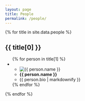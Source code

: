 ```yaml
---
layout: page
title: People
permalink: /people/
---
```



{% for title in site.data.people %}
<h2>{{ title[0] }}</h2>
<ul>
  {% for person in title[1] %}
    <li><ul>
        <li><img src="{{ person.img }}" alt="{{ person.name }}"></li>
        <li><b>{{ person.name }}</b></li>
        <li>{{ person.bio | markdownify }}</li>
    </ul></li>
    {% endfor %}
</ul>
{% endfor %}
